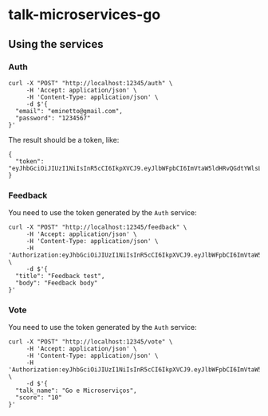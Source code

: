 # talk-microservices-go

## Using the services

### Auth

```
curl -X "POST" "http://localhost:12345/auth" \
     -H 'Accept: application/json' \
     -H 'Content-Type: application/json' \
     -d $'{
  "email": "eminetto@gmail.com",
  "password": "1234567"
}'

```

The result should be a token, like:

```
{
  "token": "eyJhbGciOiJIUzI1NiIsInR5cCI6IkpXVCJ9.eyJlbWFpbCI6ImVtaW5ldHRvQGdtYWlsLmNvbSIsImV4cCI6MTY3Nzc2NzA5NSwiaWF0IjoxNjc3NzYzNDY1LCJuYmYiOjE2Nzc3NjM0NjV9.XXNnS35c0D1H2kdJzKIs4sJrNlICCbWgwe1cZNu3ZbQ"
}
```

### Feedback

You need to use the token generated by the ```Auth``` service:

```
curl -X "POST" "http://localhost:12345/feedback" \
     -H 'Accept: application/json' \
     -H 'Content-Type: application/json' \
	 -H 'Authorization:eyJhbGciOiJIUzI1NiIsInR5cCI6IkpXVCJ9.eyJlbWFpbCI6ImVtaW5ldHRvQGdtYWlsLmNvbSIsImV4cCI6MTY3Nzc2NzA5NSwiaWF0IjoxNjc3NzYzNDY1LCJuYmYiOjE2Nzc3NjM0NjV9.XXNnS35c0D1H2kdJzKIs4sJrNlICCbWgwe1cZNu3ZbQ' \
     -d $'{
  "title": "Feedback test",
  "body": "Feedback body"
}'
```

### Vote

You need to use the token generated by the ```Auth``` service:

```
curl -X "POST" "http://localhost:12345/vote" \
     -H 'Accept: application/json' \
     -H 'Content-Type: application/json' \
	 -H 'Authorization:eyJhbGciOiJIUzI1NiIsInR5cCI6IkpXVCJ9.eyJlbWFpbCI6ImVtaW5ldHRvQGdtYWlsLmNvbSIsImV4cCI6MTY3Nzc2NzA5NSwiaWF0IjoxNjc3NzYzNDY1LCJuYmYiOjE2Nzc3NjM0NjV9.XXNnS35c0D1H2kdJzKIs4sJrNlICCbWgwe1cZNu3ZbQ' \
     -d $'{
  "talk_name": "Go e Microserviços",
  "score": "10"
}'
```

